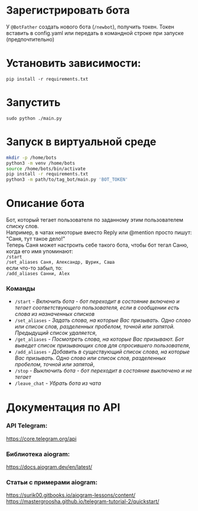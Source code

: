 # Зарегистрировать бота

У `@BotFather` создать нового бота (`/newbot`), получить токен.
Токен вставить в config.yaml или передать в командной строке при запуске (предпочтительно)

# Установить зависимости:
```pip install -r requirements.txt```

# Запустить
```sudo python ./main.py```

# Запуск в виртуальной среде

```sh
mkdir -p /home/bots
python3 -m venv /home/bots
source /home/bots/bin/activate
pip install -r requirements.txt
python3 -m path/to/tag_bot/main.py 'BOT_TOKEN'
```

# Описание бота

Бот, который тегает пользователя по заданному этим пользователем списку слов.  
Например, в чатах некоторые вместо Reply или @mention просто пишут: "Саня, тут такое дело!"  
Теперь Саня может настроить себе такого бота, чтобы бот тегал Саню, когда его имя упоминают:  
`/start`  
`/set_aliases Саня, Александр, Шурик, Саша`  
если что-то забыл, то:  
`/add_aliases Санни, Alex`  

### Команды
+ `/start` - _Включить бота - бот переходит в состояние *включено* и тегает соответствующего пользователя, если в сообщении есть слова из назначенных списков_
+ `/set_aliases` - _Задать слова, на которые Вас призывать. Одно слово или список слов, разделенных пробелом, точной или запятой. Предыдущий список удаляется_,
+ `/get_aliases` - _Посмотреть слова, на которые Вас призывают. Бот выведет список призывающих слов для спросившего пользователя_,
+ `/add_aliases` - _Добавить в существующий список слова, на которые Вас призывать. Одно слово или список слов, разделенных пробелом, точной или запятой_,
+ `/stop` - _Выключить бота - бот переходит в состояние *выключено* и не тегает_
+ `/leave_chat` - _Убрать бота из чата_

# Документация по API

### API Telegram:
https://core.telegram.org/api

### Библиотека aiogram:
https://docs.aiogram.dev/en/latest/

### Статьи с примерами aiogram:
https://surik00.gitbooks.io/aiogram-lessons/content/  
https://mastergroosha.github.io/telegram-tutorial-2/quickstart/  
